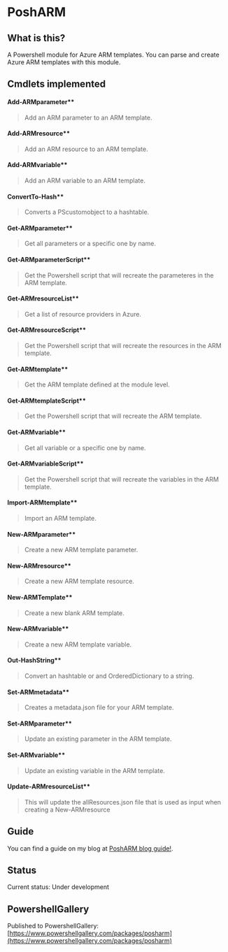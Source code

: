 # PoshARM

## What is this?
A Powershell module for Azure ARM templates. You can parse and create Azure ARM templates with this module.

## Cmdlets implemented
            
#### Add-ARMparameter**

> Add an ARM parameter to an ARM template.

#### Add-ARMresource**

> Add an ARM resource to an ARM template.

#### Add-ARMvariable**

> Add an ARM variable to an ARM template.

#### ConvertTo-Hash**

> Converts a PScustomobject to a hashtable.

#### Get-ARMparameter**

> Get all parameters or a specific one by name.

#### Get-ARMparameterScript**

> Get the Powershell script that will recreate the parameteres in the ARM template.

#### Get-ARMresourceList**

> Get a list of resource providers in Azure.

#### Get-ARMresourceScript**

> Get the Powershell script that will recreate the resources in the ARM template.

#### Get-ARMtemplate**

> Get the ARM template defined at the module level.

#### Get-ARMtemplateScript**

> Get the Powershell script that will recreate the ARM template.

#### Get-ARMvariable**

> Get all variable or a specific one by name.

#### Get-ARMvariableScript**

> Get the Powershell script that will recreate the variables in the ARM template.

#### Import-ARMtemplate**

> Import an ARM template.

#### New-ARMparameter**

> Create a new ARM template parameter.

#### New-ARMresource**

> Create a new ARM template resource.

#### New-ARMTemplate**

> Create a new blank ARM template.

#### New-ARMvariable**

> Create a new ARM template variable.

#### Out-HashString**

> Convert an hashtable or and OrderedDictionary to a string.

#### Set-ARMmetadata**

> Creates a metadata.json file for your ARM template.

#### Set-ARMparameter**

> Update an existing parameter in the ARM template.

#### Set-ARMvariable**

> Update an existing variable in the ARM template.

#### Update-ARMresourceList**

> This will update the allResources.json file that is used as input when creating a New-ARMresource



## Guide

You can find a guide on my blog at [PoshARM blog guide!](http://asaconsultant.blogspot.no/2017/01/something-completely-different-posharm.html).


## Status
Current status: Under development


## PowershellGallery
Published to PowershellGallery: [https://www.powershellgallery.com/packages/posharm](https://www.powershellgallery.com/packages/posharm)
